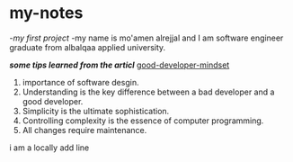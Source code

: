 # my-notes
-*my first project*
-my name is mo'amen alrejjal and I am software engineer graduate from albalqaa applied university.

***some tips learned from the articl*** [good-developer-mindset](https://www.freecodecamp.org/news/learn-the-fundamentals-of-a-good-developer-mindset-in-15-minutes-81321ab8a682/)
1. importance of software desgin.
2. Understanding is the key difference between a bad developer and a good developer.
3. Simplicity is the ultimate sophistication.
4. Controlling complexity is the essence of computer programming.
5. All changes require maintenance.

i am a locally add line
